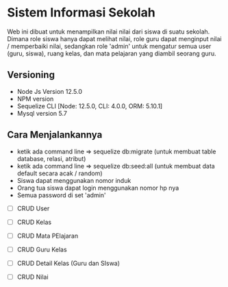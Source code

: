 # Sistem Informasi Sekolah
Web ini dibuat untuk menampilkan nilai nilai dari siswa di suatu sekolah. Dimana role siswa hanya dapat melihat nilai, role guru dapat menginput nilai / memperbaiki nilai, sedangkan role 'admin' untuk mengatur semua user (guru, siswa), ruang kelas, dan mata pelajaran yang diambil seorang guru.

## Versioning
* Node Js Version 12.5.0
* NPM version 
* Sequelize CLI [Node: 12.5.0, CLI: 4.0.0, ORM: 5.10.1]
* Mysql version 5.7

## Cara Menjalankannya

* ketik ada command line => sequelize db:migrate (untuk membuat table database, relasi, atribut)
* ketik ada command line => sequelize db:seed:all (untuk membuat data default secara acak / random)
* Siswa dapat menggunakan nomor induk
* Orang tua siswa dapat login menggunakan nomor hp nya
* Semua password di set 'admin'


* [ ] CRUD User
* [ ] CRUD Kelas
* [ ] CRUD Mata PElajaran
* [ ] CRUD Guru Kelas
* [ ] CRUD Detail Kelas (Guru dan SIswa)
* [ ] CRUD Nilai




